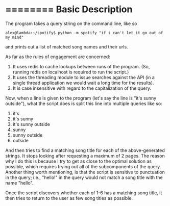 ========
Basic Description
========

The program takes a query string on the command line, like so
  
    alex@lambda:~/spotify$ python -m spotify "if i can't let it go out of my mind"
  
and prints out a list of matched song names and their urls.


As far as the rules of engagement are concerned:

1. It uses redis to cache lookups between runs of the program. (So, running redis on localhost is required to run the script.)
2. It uses the threading module to issue searches against the API (in a single thread application we would wait a long time for the results).
3. It is case insensitive with regard to the capitalization of the query.

Now, when a line is given to the program (let's say the line is "it's sunny outside"), what the script does is split this line into multiple queries
like so:

1. it's
2. it's sunny
3. it's sunny outside
4. sunny
5. sunny outside
6. outside

And then tries to find a matching song title for each of the above-generated strings. It stops looking after requesting a maximum of 2 pages.
The reason why I do this is because I try to get as close to the optimal solution as possible, which requires trying out all of the subcomponents of the query.
Another thing worth mentioning, is that the script is sensitive to punctuation in the query; i.e., "hello!" in the query would not match a song title with the name "hello".

Once the script discovers whether each of 1-6 has a matching song title, it then tries to return to the user as few song titles as possible.




